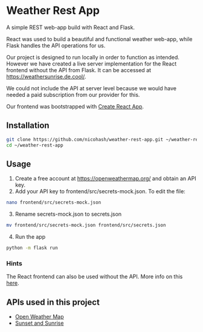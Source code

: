 # Weather Rest App

A simple REST web-app build with React and Flask.

React was used to build a beautiful and functional weather web-app, while Flask handles the API operations for us.

Our project is designed to run locally in order to function as intended. However we have created a live server implementation for the React frontend without the API from Flask.
It can be accessed at https://weathersunrise.de.cool/.

We could not include the API at server level because we would have needed a paid subscription from our provider for this.

Our frontend was bootstrapped with [Create React App](https://github.com/facebook/create-react-app).

## Installation

```zsh
git clone https://github.com/nicohash/weather-rest-app.git ~/weather-rest-app
cd ~/weather-rest-app
```

## Usage

1. Create a free account at https://openweathermap.org/ and obtain an API key.
2. Add your API key to frontend/src/secrets-mock.json. To edit the file:
``` zsh
nano frontend/src/secrets-mock.json
```
3. Rename secrets-mock.json to secrets.json
```zsh
mv frontend/src/secrets-mock.json frontend/src/secrets.json
```
4. Run the app
```zsh
python -m flask run
```

### Hints

The React frontend can also be used without the API. More info on this [here](frontend/README.md).

## APIs used in this project

- [Open Weather Map](https://openweathermap.org/current)
- [Sunset and Sunrise](https://sunrise-sunset.org/api)
